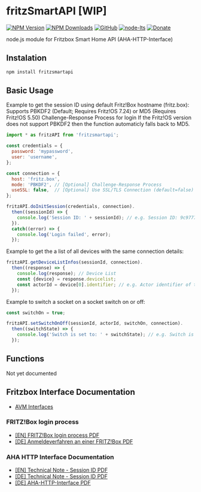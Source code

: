 # fritzSmartAPI [WIP]
[![NPM Version](https://img.shields.io/npm/v/fritzsmartapi.svg)](https://www.npmjs.com/package/fritzsmartapi)
[![NPM Downloads](https://img.shields.io/npm/dt/fritzsmartapi.svg)](https://www.npmjs.com/package/fritzsmartapi)
[![GitHub](https://img.shields.io/github/license/SheepCreativeSoftware/fritzSmartAPI)](https://github.com/SheepCreativeSoftware/fritzSmartAPI)
[![node-lts](https://img.shields.io/node/v-lts/fritzsmartapi)](https://www.npmjs.com/package/fritzsmartapi)
[![Donate](https://img.shields.io/badge/Donate-PayPal-green.svg)](https://www.paypal.com/donate/?hosted_button_id=RG6PSXR828X94)

node.js module for Fritzbox Smart Home API (AHA-HTTP-Interface)

## Instalation
```bash
npm install fritzsmartapi
```

## Basic Usage

Example to get the session ID using default Fritz!Box hostname (fritz.box):
Supports PBKDF2 (Default; Requires Fritz!OS 7.24) or MD5 (Requires Fritz!OS 5.50) Challenge-Response Process for login
If the Fritz!OS version does not support PBKDF2 then the function automaticly falls back to MD5.

```js
import * as fritzAPI from 'fritzsmartapi';

const credentials = {
  password: 'mypassword',
  user: 'username',
};

const connection = {
  host: 'fritz.box',
  mode: 'PBKDF2', // [Optional] Challenge-Response Process
  useSSL: false,  // [Optional] Use SSL/TLS Connection (default=false)
};

fritzAPI.doInitSession(credentials, connection).
  then((sessionId) => {
    console.log('Session ID: ' + sessionId); // e.g. Session ID: 9c977765016899f8
  }).
  catch((error) => {
    console.log('Login failed', error);
  });
```
Example to get the a list of all devices with the same connection details:
```js
fritzAPI.getDeviceListInfos(sessionId, connection).
  then((response) => {
    console.log(response); // Device List
    const {device} = response.devicelist;
    const actorId = device[0].identifier; // e.g. Actor identifier of the first device in list
  });
```
Example to switch a socket on a socket switch on or off:
```js
const switchOn = true;

fritzAPI.setSwitchOnOff(sessionId, actorId, switchOn, connection).
  then((switchState) => {
    console.log('Switch is set to: ' + switchState); // e.g. Switch is set to: true
  });
```

## Functions
Not yet documented

## Fritzbox Interface Documentation
- [AVM Interfaces](https://avm.de/service/schnittstellen/)
### FRITZ!Box login process
- [[EN] FRITZ!Box login process PDF](https://avm.de/fileadmin/user_upload/Global/Service/Schnittstellen/Recommendations%20for%20user%20guidance%20for%20logging%20into%20a%20FRITZBox_v1.1_EN.pdf) 
- [[DE] Anmeldeverfahren an einer FRITZ!Box PDF](https://avm.de/fileadmin/user_upload/Global/Service/Schnittstellen/Empfehlungen%20zur%20Benutzerfu%CC%88hrung%20bei%20der%20Anmeldung%20an%20einer%20FRITZ%21Box_v1.1.pdf)
### AHA HTTP Interface Documentation
- [[EN] Technical Note - Session ID PDF](https://avm.de/fileadmin/user_upload/Global/Service/Schnittstellen/AVM_Technical_Note_-_Session_ID_deutsch_2021-05-03.pdf)
- [[DE] Technical Note - Session ID PDF](https://avm.de/fileadmin/user_upload/Global/Service/Schnittstellen/AVM_Technical_Note_-_Session_ID_deutsch_2021-05-03.pdf)
- [[DE] AHA-HTTP-Interface PDF](https://avm.de/fileadmin/user_upload/Global/Service/Schnittstellen/AHA-HTTP-Interface.pdf)
